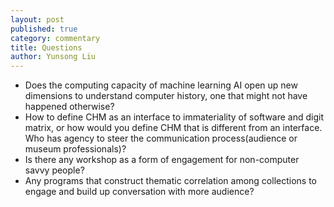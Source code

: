 ```yaml
---
layout: post
published: true
category: commentary
title: Questions
author: Yunsong Liu
---
```

- Does the computing capacity of machine learning AI open up new dimensions to understand computer history, one that might not have happened otherwise?
- How to define CHM as an interface to immateriality of software and digit matrix, or how would you define CHM that is different from an interface. Who has agency to steer the communication process(audience or museum professionals)?
- Is there any workshop as a form of engagement for non-computer savvy people?
- Any programs that construct thematic correlation among collections to engage and build up conversation with more audience?


